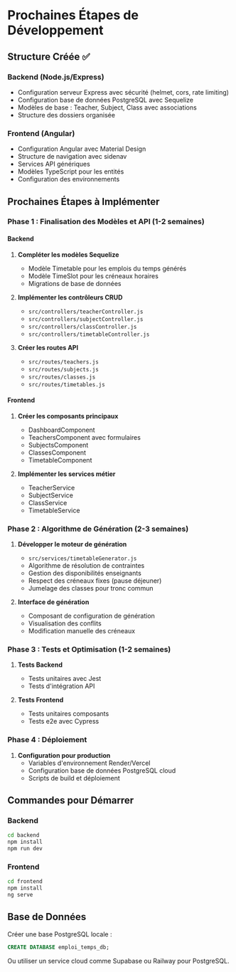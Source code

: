 # Prochaines Étapes de Développement

## Structure Créée ✅

### Backend (Node.js/Express)
- Configuration serveur Express avec sécurité (helmet, cors, rate limiting)
- Configuration base de données PostgreSQL avec Sequelize
- Modèles de base : Teacher, Subject, Class avec associations
- Structure des dossiers organisée

### Frontend (Angular)
- Configuration Angular avec Material Design
- Structure de navigation avec sidenav
- Services API génériques
- Modèles TypeScript pour les entités
- Configuration des environnements

## Prochaines Étapes à Implémenter

### Phase 1 : Finalisation des Modèles et API (1-2 semaines)

#### Backend
1. **Compléter les modèles Sequelize**
   - Modèle Timetable pour les emplois du temps générés
   - Modèle TimeSlot pour les créneaux horaires
   - Migrations de base de données

2. **Implémenter les contrôleurs CRUD**
   - `src/controllers/teacherController.js`
   - `src/controllers/subjectController.js`
   - `src/controllers/classController.js`
   - `src/controllers/timetableController.js`

3. **Créer les routes API**
   - `src/routes/teachers.js`
   - `src/routes/subjects.js`
   - `src/routes/classes.js`
   - `src/routes/timetables.js`

#### Frontend
1. **Créer les composants principaux**
   - DashboardComponent
   - TeachersComponent avec formulaires
   - SubjectsComponent
   - ClassesComponent
   - TimetableComponent

2. **Implémenter les services métier**
   - TeacherService
   - SubjectService
   - ClassService
   - TimetableService

### Phase 2 : Algorithme de Génération (2-3 semaines)

1. **Développer le moteur de génération**
   - `src/services/timetableGenerator.js`
   - Algorithme de résolution de contraintes
   - Gestion des disponibilités enseignants
   - Respect des créneaux fixes (pause déjeuner)
   - Jumelage des classes pour tronc commun

2. **Interface de génération**
   - Composant de configuration de génération
   - Visualisation des conflits
   - Modification manuelle des créneaux

### Phase 3 : Tests et Optimisation (1-2 semaines)

1. **Tests Backend**
   - Tests unitaires avec Jest
   - Tests d'intégration API

2. **Tests Frontend**
   - Tests unitaires composants
   - Tests e2e avec Cypress

### Phase 4 : Déploiement

1. **Configuration pour production**
   - Variables d'environnement Render/Vercel
   - Configuration base de données PostgreSQL cloud
   - Scripts de build et déploiement

## Commandes pour Démarrer

### Backend
```bash
cd backend
npm install
npm run dev
```

### Frontend
```bash
cd frontend
npm install
ng serve
```

## Base de Données

Créer une base PostgreSQL locale :
```sql
CREATE DATABASE emploi_temps_db;
```

Ou utiliser un service cloud comme Supabase ou Railway pour PostgreSQL.